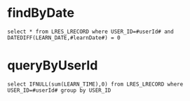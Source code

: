 findByDate
===
	select * from LRES_LRECORD where USER_ID=#userId# and DATEDIFF(LEARN_DATE,#learnDate#) = 0	
	
queryByUserId
===
	select IFNULL(sum(LEARN_TIME),0) from LRES_LRECORD where USER_ID=#userId# group by USER_ID